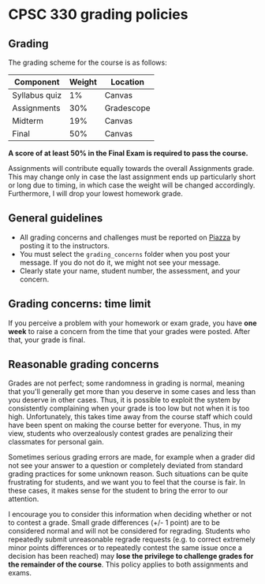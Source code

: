 # CPSC 330 grading policies

## Grading
 
The grading scheme for the course is as follows:

| Component   | Weight          | Location   |
|-------------|-----------------|------------|
| Syllabus quiz |   1%           | Canvas | 
| Assignments |     30%         | Gradescope |
| Midterm     |     19%         | Canvas |
| Final       |     50%         | Canvas |

**A score of at least 50% in the Final Exam is required to pass the course.**

Assignments will contribute equally towards the overall Assignments grade. This may change only in case the last assignment ends up particularly short or long due to timing, in which case the weight will be changed accordingly. Furthermore, I will drop your lowest homework grade. 

## General guidelines
- All grading concerns and challenges must be reported on [Piazza](https://piazza.com/class/ky0j51i4ud64t5) by posting it to the instructors. 
- You must select the `grading_concerns` folder when you post your message. If you do not do it, we might not see your message. 
- Clearly state your name, student number, the assessment, and your concern.

## Grading concerns: time limit
If you perceive a problem with your homework or exam grade, you have **one week** to raise a concern from the time that your grades were posted. After that, your grade is final.

## Reasonable grading concerns
Grades are not perfect; some randomness in grading is normal, meaning that you'll generally get more than you deserve in some cases and less than you deserve in other cases. Thus, it is possible to exploit the system by consistently complaining when your grade is too low but not when it is too high. Unfortunately, this takes time away from the course staff which could have been spent on making the course better for everyone. Thus, in my view, students who overzealously contest grades are penalizing their classmates for personal gain.

Sometimes serious grading errors are made, for example when a grader did not see your answer to a question or completely deviated from standard grading practices for some unknown reason. Such situations can be quite frustrating for students, and we want you to feel that the course is fair. In these cases, it makes sense for the student to bring the error to our attention.

I encourage you to consider this information when deciding whether or not to contest a grade. Small grade differences (+/- 1 point) are to be considered normal and will not be considered for regrading. Students who repeatedly submit unreasonable regrade requests (e.g. to correct extremely minor points differences or to repeatedly contest the same issue once a decision has been reached) may **lose the privilege to challenge grades for the remainder of the course**. This policy applies to both assignments and exams.
